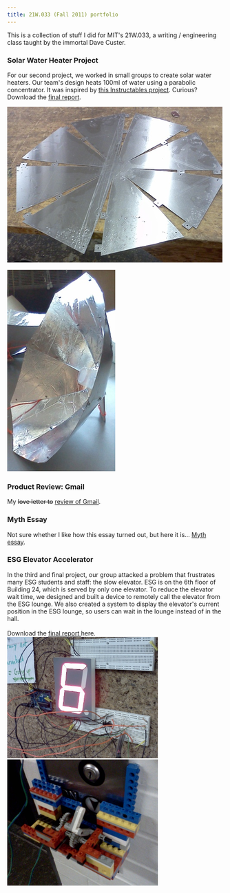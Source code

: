 ```yaml
---
title: 21W.033 (Fall 2011) portfolio
---
```


This is a collection of stuff I did for MIT's 21W.033, a writing / engineering class taught by the immortal Dave Custer.

<h3> Solar Water Heater Project</h3>

<p>
For our second project, we worked in small groups to create solar water heaters.  Our team's design heats 100ml of water using a parabolic concentrator.  It was inspired by <a href="http://www.instructables.com/id/How-to-build-a-strikeheliostatstrike-paraboli/">this Instructables project</a>. Curious?  Download the <a href="/21w/solarheaterreport.pdf">final report</a>.
</p>

<p>
<img src="/21w/project2sheetmetal.jpg">
</p>

<img src="/21w/project2.jpg">


<h3> Product Review: Gmail </h3>
<p>
My <strike>love letter to</strike> <a href="/21w/gmail.pdf">review of Gmail</a>.
</p>

<h3> Myth Essay </h3>
<p>
Not sure whether I like how this essay turned out, but here it is... <a href="/21w/Myth.pdf"> Myth essay</a>.
</p>

<h3> ESG Elevator Accelerator </h3>
<p>
In the third and final project, our group attacked a problem that frustrates many ESG students and staff: the slow elevator.  ESG is on the 6th floor of Building 24, which is served by only one elevator.  To reduce the elevator wait time, we designed and built a device to remotely call the elevator from the ESG lounge.  We also created a system to display the elevator's current position in the ESG lounge, so users can wait in the lounge instead of in the hall.
<br /><br />
Download the <a href="/21w/Project III Final Report.pdf"> final report </a> here.
<br />
<img src="/21w/project3.jpg" width="350">

<img src="/21w/project3lego.jpg" width="350">
</p>
